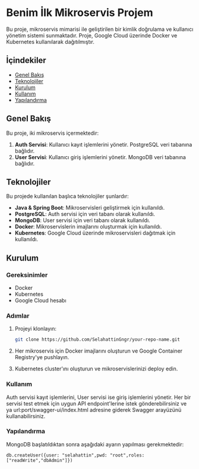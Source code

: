 # Benim İlk Mikroservis Projem

Bu proje, mikroservis mimarisi ile geliştirilen bir kimlik doğrulama ve kullanıcı yönetim sistemi sunmaktadır. Proje, Google Cloud üzerinde Docker ve Kubernetes kullanılarak dağıtılmıştır.

## İçindekiler

- [Genel Bakış](#genel-bakış)
- [Teknolojiler](#teknolojiler)
- [Kurulum](#kurulum)
- [Kullanım](#kullanım)
- [Yapılandırma](#yapılandırma)

## Genel Bakış

Bu proje, iki mikroservis içermektedir:

1. **Auth Servisi**: Kullanıcı kayıt işlemlerini yönetir. PostgreSQL veri tabanına bağlıdır.
2. **User Servisi**: Kullanıcı giriş işlemlerini yönetir. MongoDB veri tabanına bağlıdır.

## Teknolojiler

Bu projede kullanılan başlıca teknolojiler şunlardır:

- **Java & Spring Boot**: Mikroservisleri geliştirmek için kullanıldı.
- **PostgreSQL**: Auth servisi için veri tabanı olarak kullanıldı.
- **MongoDB**: User servisi için veri tabanı olarak kullanıldı.
- **Docker**: Mikroservislerin imajlarını oluşturmak için kullanıldı.
- **Kubernetes**: Google Cloud üzerinde mikroservisleri dağıtmak için kullanıldı.

## Kurulum

### Gereksinimler

- Docker
- Kubernetes
- Google Cloud hesabı

### Adımlar

1. Projeyi klonlayın:
   ```bash
   git clone https://github.com/SelahattinGngr/your-repo-name.git
   ```
2. Her mikroservis için Docker imajlarını oluşturun ve Google Container Registry'ye pushlayın.

3. Kubernetes cluster'ını oluşturun ve mikroservislerinizi deploy edin.

### Kullanım

Auth servisi kayıt işlemlerini, User servisi ise giriş işlemlerini yönetir. Her bir servisi test etmek için uygun API endpoint'lerine istek gönderebilirsiniz ve ya url:port/swagger-ui/index.html adresine giderek Swagger arayüzünü kullanabilirsiniz.

### Yapılandırma

MongoDB başlatıldıktan sonra aşağıdaki ayarın yapılması gerekmektedir:

```
db.createUser({user: "selahattin",pwd: "root",roles: ["readWrite","dbAdmin"]})
```
